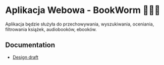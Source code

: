 # Aplikacja Webowa - BookWorm 🐛🐛🐛


Aplikacja będzie służyła do przechowywania, wyszukiwania, oceniania, filtrowania książek, audiobooków, ebooków.


## Documentation

* [Design draft](docs/DESIGN.md)

